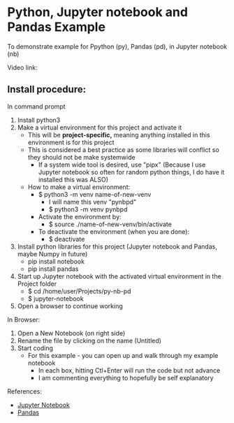 # Python, Jupyter notebook and Pandas Example
To demonstrate example for Ppython (py), Pandas (pd), in Jupyter notebook (nb)

Video link:

## Install procedure:

In command prompt
1. Install python3
2. Make a virtual environment for this project and activate it
   - This will be **project-specific,** meaning anything installed in this environment is for this project
   - This is considered a best practice as some libraries will conflict so they should not be make systemwide
     - If a system wide tool is desired, use "pipx" (Because I use Jupyter notebook so often for random python things, I do have it installed this was ALSO)
   - How to make a virtual environment:
      - $ python3 -m venv name-of-new-venv
        - I will name this venv "pynbpd"
        - $ python3 -m venv pynbpd
      - Activate the environment by:
        - $ source ./name-of-new-venv/bin/activate
      - To deactivate the environment (when you are done):
        - $ deactivate
3. Install python libraries for this project (Jupyter notebook and Pandas, maybe Numpy in future)
   - pip install notebook
   - pip install pandas
4. Start up Jupyter notebook with the activated virtual environment in the Project folder
   - $ cd /home/user/Projects/py-nb-pd
   - $ jupyter-notebook 
5. Open a browser to continue working

In Browser:
1. Open a New Notebook (on right side)
2. Rename the file by clicking on the name (Untitled)
3. Start coding
   - For this example - you can open up and walk through my example notebook
     - In each box, hitting Ctl+Enter will run the code but not advance
     - I am commenting everything to hopefully be self explanatory

References:
- [Jupyter Notebook](https://jupyter.org/)
- [Pandas](https://pandas.pydata.org/docs/getting_started/index.html)
